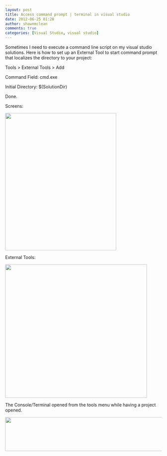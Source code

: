 ```yaml
---
layout: post
title: Access command prompt | terminal in visual studio
date: 2012-06-25 01:28
author: shawnmclean
comments: true
categories: [Visual Studio, visual studio]
---
```

Sometimes I need to execute a command line script on my visual studio solutions. Here is how to set up an External Tool to start command prompt that localizes the directory to your project:

Tools &gt; External Tools &gt; Add

Command Field: cmd.exe

Initial Directory: $(SolutionDir)

Done.

Screens:

<a href="http://www.shawnmclean.com/wp-content/uploads/2012/06/menuTerminal.png"><img class="size-full wp-image-436 alignnone" title="menuTerminal" src="http://www.shawnmclean.com/wp-content/uploads/2012/06/menuTerminal.png" alt="" width="357" height="440" /></a>

External Tools:

<a href="http://www.shawnmclean.com/wp-content/uploads/2012/06/terminal.png"><img class="size-full wp-image-438 alignnone" title="terminal" src="http://www.shawnmclean.com/wp-content/uploads/2012/06/terminal.png" alt="" width="456" height="428" /></a>

The Console/Terminal opened from the tools menu while having a project opened.

<a href="http://www.shawnmclean.com/wp-content/uploads/2012/06/terminalconsole.png"><img class="size-full wp-image-437 alignnone" title="terminalconsole" src="http://www.shawnmclean.com/wp-content/uploads/2012/06/terminalconsole.png" alt="" width="542" height="109" /></a>
